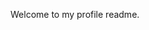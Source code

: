 Welcome to my profile readme.
<img src="https://komarev.com/ghpvc/?username=Steven-zion&style=flat-square&color=blue" alt=""/>

<div lign="center">
  <img src="https://komarev.com/ghpvc/?username=luis4armenta&style=flat-square&color=blue" alt=""/>
</div>
